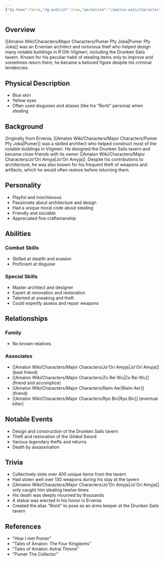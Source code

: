 ```yaml
---
{"dg-home":false,"dg-publish":true,"permalink":"/amalon-wiki/characters/major-characters/pumer-pfy-joka/","dgPassFrontmatter":true,"noteIcon":""}
---
```


## Overview
[[Amalon Wiki/Characters/Major Characters/Pumer Pfy Joka\|Pumer Pfy Joka]] was an Ervenian architect and notorious thief who helped design many notable buildings in R'Oth Vilgmeri, including the Drunken Sails tavern. Known for his peculiar habit of stealing items only to improve and sometimes return them, he became a beloved figure despite his criminal tendencies.
## Physical Description
- Blue skin
- Yellow eyes
- Often used disguises and aliases (like his "Ronti" persona) when stealing
## Background
Originally from Ervenia, [[Amalon Wiki/Characters/Major Characters/Pumer Pfy Joka\|Pumer]] was a skilled architect who helped construct most of the notable buildings in Vilgmeri. He designed the Drunken Sails tavern and became close friends with its owner [[Amalon Wiki/Characters/Major Characters/Jo'Ori Amyja\|Jo'Ori Amyja]]. Despite his contributions to architecture, he was also known for his frequent theft of weapons and artifacts, which he would often restore before returning them.
## Personality
- Playful and mischievous
- Passionate about architecture and design
- Had a unique moral code about stealing
- Friendly and sociable
- Appreciated fine craftsmanship
## Abilities
### Combat Skills
- Skilled at stealth and evasion
- Proficient at disguise
### Special Skills
- Master architect and designer
- Expert at renovation and restoration
- Talented at sneaking and theft
- Could expertly assess and repair weapons
## Relationships
### Family
- No known relatives
### Associates
- [[Amalon Wiki/Characters/Major Characters/Jo'Ori Amyja\|Jo'Ori Amyja]] (best friend)
- [[Amalon Wiki/Characters/Major Characters/Zo Rei Wu\|Zo Rei Wu]] (friend and accomplice)
- [[Amalon Wiki/Characters/Major Characters/Raim Aer\|Raim Aer]] (friend)
- [[Amalon Wiki/Characters/Major Characters/Ryo Bin\|Ryo Bin]] (eventual killer)
## Notable Events
- Design and construction of the Drunken Sails tavern
- Theft and restoration of the Gilded Sword
- Various legendary thefts and returns
- Death by assassination
## Trivia
- Collectively stole over 400 unique items from the tavern
- Had stolen well over 130 weapons during his stay at the tavern
- [[Amalon Wiki/Characters/Major Characters/Jo'Ori Amyja\|Jo'Ori Amyja]] only caught him stealing twelve times
- His death was deeply mourned by thousands
- A statue was erected in his honor in Ervenia
- Created the alias "Ronti" to pose as an arms keeper at the Drunken Sails tavern
## References
- "How I met Pumer"
- "Tales of Amalon: The Four Kingdoms"
- "Tales of Amalon: Astral Throne"
- "Pumer The Collector"